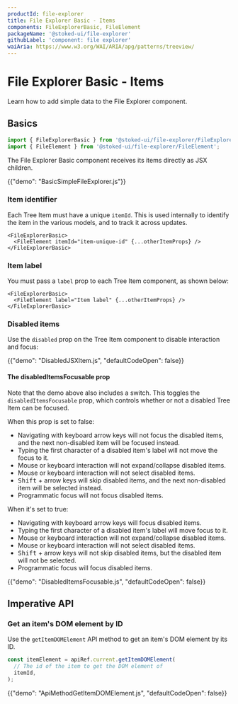 ```yaml
---
productId: file-explorer
title: File Explorer Basic - Items
components: FileExplorerBasic, FileElement
packageName: '@stoked-ui/file-explorer'
githubLabel: 'component: file explorer'
waiAria: https://www.w3.org/WAI/ARIA/apg/patterns/treeview/
---
```


# File Explorer Basic - Items

<p class="description">Learn how to add simple data to the File Explorer component.</p>

## Basics

```jsx
import { FileExplorerBasic } from '@stoked-ui/file-explorer/FileExplorerBasic';
import { FileElement } from '@stoked-ui/file-explorer/FileElement';
```

The File Explorer Basic component receives its items directly as JSX children.

{{"demo": "BasicSimpleFileExplorer.js"}}

### Item identifier

Each Tree Item must have a unique `itemId`.
This is used internally to identify the item in the various models, and to track it across updates.

```tsx
<FileExplorerBasic>
  <FileElement itemId="item-unique-id" {...otherItemProps} />
</FileExplorerBasic>
```

### Item label

You must pass a `label` prop to each Tree Item component, as shown below:

```tsx
<FileExplorerBasic>
  <FileElement label="Item label" {...otherItemProps} />
</FileExplorerBasic>
```

### Disabled items

Use the `disabled` prop on the Tree Item component to disable interaction and focus:

{{"demo": "DisabledJSXItem.js", "defaultCodeOpen": false}}

#### The disabledItemsFocusable prop

Note that the demo above also includes a switch.
This toggles the `disabledItemsFocusable` prop, which controls whether or not a disabled Tree Item can be focused.

When this prop is set to false:

- Navigating with keyboard arrow keys will not focus the disabled items, and the next non-disabled item will be focused instead.
- Typing the first character of a disabled item's label will not move the focus to it.
- Mouse or keyboard interaction will not expand/collapse disabled items.
- Mouse or keyboard interaction will not select disabled items.
- <kbd class="key">Shift</kbd> + arrow keys will skip disabled items, and the next non-disabled item will be selected instead.
- Programmatic focus will not focus disabled items.

When it's set to true:

- Navigating with keyboard arrow keys will focus disabled items.
- Typing the first character of a disabled item's label will move focus to it.
- Mouse or keyboard interaction will not expand/collapse disabled items.
- Mouse or keyboard interaction will not select disabled items.
- <kbd class="key">Shift</kbd> + arrow keys will not skip disabled items, but the disabled item will not be selected.
- Programmatic focus will focus disabled items.

{{"demo": "DisabledItemsFocusable.js", "defaultCodeOpen": false}}

## Imperative API

### Get an item's DOM element by ID

Use the `getItemDOMElement` API method to get an item's DOM element by its ID.

```ts
const itemElement = apiRef.current.getItemDOMElement(
  // The id of the item to get the DOM element of
  itemId,
);
```

{{"demo": "ApiMethodGetItemDOMElement.js", "defaultCodeOpen": false}}

